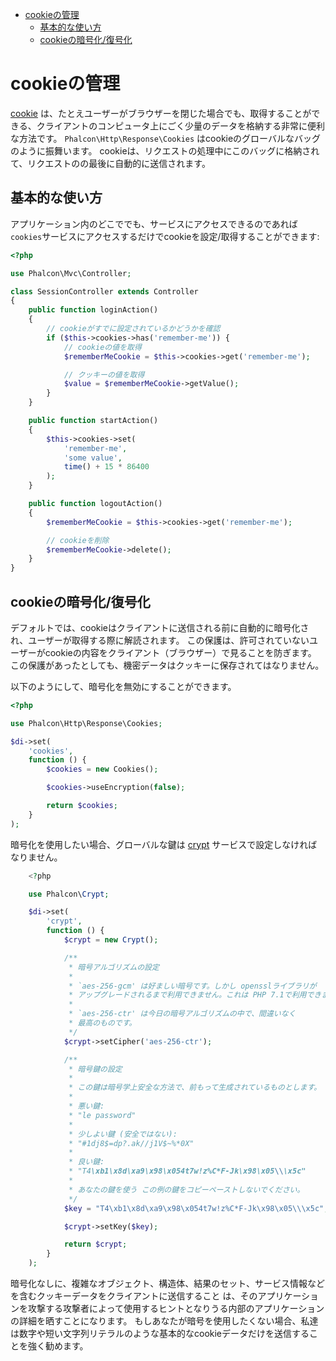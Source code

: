 <div class='article-menu'>
  <ul>
    <li>
      <a href="#overview">cookieの管理</a>
       <ul>
        <li>
          <a href="#usage">基本的な使い方</a>
        </li>
        <li>
          <a href="#encryption-decryption">cookieの暗号化/復号化</a>
        </li>
      </ul>
    </li>
  </ul>
</div>

<a name='overview'></a>

# cookieの管理

[cookie](http://en.wikipedia.org/wiki/HTTP_cookie) は、たとえユーザーがブラウザーを閉じた場合でも、取得することができる、クライアントのコンピュータ上にごく少量のデータを格納する非常に便利な方法です。 `Phalcon\Http\Response\Cookies` はcookieのグローバルなバッグのように振舞います。 cookieは、リクエストの処理中にこのバッグに格納されて、リクエストのの最後に自動的に送信されます。

<a name='usage'></a>

## 基本的な使い方

アプリケーション内のどこででも、サービスにアクセスできるのであれば`cookies`サービスにアクセスするだけでcookieを設定/取得することができます:

```php
<?php

use Phalcon\Mvc\Controller;

class SessionController extends Controller
{
    public function loginAction()
    {
        // cookieがすでに設定されているかどうかを確認
        if ($this->cookies->has('remember-me')) {
            // cookieの値を取得
            $rememberMeCookie = $this->cookies->get('remember-me');

            // クッキーの値を取得
            $value = $rememberMeCookie->getValue();
        }
    }

    public function startAction()
    {
        $this->cookies->set(
            'remember-me',
            'some value',
            time() + 15 * 86400
        );
    }

    public function logoutAction()
    {
        $rememberMeCookie = $this->cookies->get('remember-me');

        // cookieを削除
        $rememberMeCookie->delete();
    }
}
```

<a name='encryption-decryption'></a>

## cookieの暗号化/復号化

デフォルトでは、cookieはクライアントに送信される前に自動的に暗号化され、ユーザーが取得する際に解読されます。 この保護は、許可されていないユーザーがcookieの内容をクライアント（ブラウザー）で見ることを防ぎます。 この保護があったとしても、機密データはクッキーに保存されてはなりません。

以下のようにして、暗号化を無効にすることができます。

```php
<?php

use Phalcon\Http\Response\Cookies;

$di->set(
    'cookies',
    function () {
        $cookies = new Cookies();

        $cookies->useEncryption(false);

        return $cookies;
    }
);
```

暗号化を使用したい場合、グローバルな鍵は [crypt](/[[language]]/[[version]]/crypt) サービスで設定しなければなりません。

```php
    <?php

    use Phalcon\Crypt;

    $di->set(
        'crypt',
        function () {
            $crypt = new Crypt();

            /**
             * 暗号アルゴリズムの設定
             *
             * `aes-256-gcm' は好ましい暗号です。しかし opensslライブラリが
             * アップグレードされるまで利用できません。これは PHP 7.1で利用できます。
             *
             * `aes-256-ctr' は今日の暗号アルゴリズムの中で、間違いなく
             * 最高のものです。
             */
            $crypt->setCipher('aes-256-ctr');

            /**
             * 暗号鍵の設定
             *
             * この鍵は暗号学上安全な方法で、前もって生成されているものとします。
             *
             * 悪い鍵:
             * "le password"
             *
             * 少しよい鍵 (安全ではない):
             * "#1dj8$=dp?.ak//j1V$~%*0X"
             *
             * 良い鍵:
             * "T4\xb1\x8d\xa9\x98\x054t7w!z%C*F-Jk\x98\x05\\\x5c"
             *
             * あなたの鍵を使う この例の鍵をコピーペーストしないでください。
             */
            $key = "T4\xb1\x8d\xa9\x98\x054t7w!z%C*F-Jk\x98\x05\\\x5c";

            $crypt->setKey($key);

            return $crypt;
        }
    );
```

<div class="alert alert-danger">
    <p>
        暗号化なしに、複雑なオブジェクト、構造体、結果のセット、サービス情報などを含むクッキーデータをクライアントに送信すること は、そのアプリケーションを攻撃する攻撃者によって使用するヒントとなりうる内部のアプリケーションの詳細を晒すことになります。 もしあなたが暗号を使用したくない場合、私達は数字や短い文字列リテラルのような基本的なcookieデータだけを送信することを強く勧めます。
    </p>
</div>
